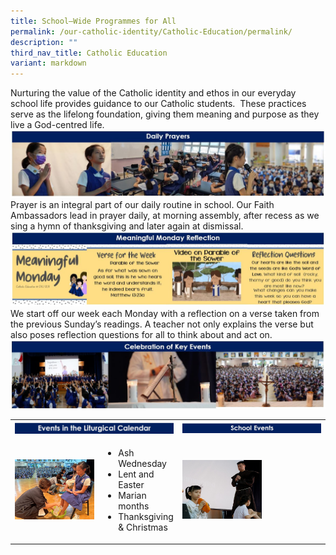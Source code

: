 ```yaml
---
title: School–Wide Programmes for All
permalink: /our-catholic-identity/Catholic-Education/permalink/
description: ""
third_nav_title: Catholic Education
variant: markdown
---
```

Nurturing the value of the Catholic identity and ethos in our everyday school life provides guidance to our Catholic students.&nbsp; These practices serve as the lifelong foundation, giving them meaning and purpose as they live a God-centred life.
![](/images/CatholicID/School_Wide_Programmes_1.JPG)
Prayer is an integral part of our daily routine in school. Our Faith Ambassadors lead in prayer daily, at morning assembly, after recess as we sing a hymn of thanksgiving and later again at dismissal.
![](/images/CatholicID/School_Wide_Programmes_2.JPG)
We start off our week each Monday with a reflection on a verse taken from the previous Sunday’s readings. A teacher not only explains the verse but also poses reflection questions for all to think about and act on.&nbsp;
![](/images/CatholicID/School_Wide_Programmes_3.JPG)

<table border="0">
<tbody>
<tr>
<td style="width: 50%;" colspan="2"><img src="/images/CatholicID/EventInLitCal.jpg"></td>
<td style="width: 50%;" colspan="2"><img src="/images/CatholicID/SchoolEvent.jpg"></td>
</tr>
<tr>
<td style="width: 30%;"><img src="/images/CatholicID/EventInLitCalPict.jpg"></td>
	<td><ul>
<li>Ash Wednesday
</li><li>Lent and Easter
</li><li>Marian months
</li><li>Thanksgiving &amp; Christmas</li></ul></td>
<td style="width: 30%;"><img src="/images/CatholicID/SchoolEventPict.jpg"></td><td></td>
</tr>
</tbody>
</table>